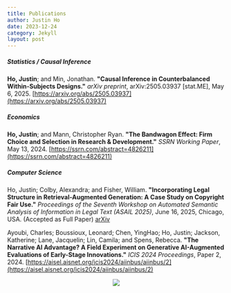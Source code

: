 ```yaml
---
title: Publications
author: Justin Ho
date: 2023-12-24
category: Jekyll
layout: post
---
```


##### Statistics / Causal Inference 

**Ho, Justin**; and Min, Jonathan. **"Causal Inference in Counterbalanced Within-Subjects Designs."** *arXiv preprint*, arXiv:2505.03937 [stat.ME], May 6, 2025. [https://arxiv.org/abs/2505.03937](https://arxiv.org/abs/2505.03937)

##### Economics

**Ho, Justin**; and Mann, Christopher Ryan. **"The Bandwagon Effect: Firm Choice and Selection in Research & Development."** *SSRN Working Paper*, May 13, 2024. [https://ssrn.com/abstract=4826211](https://ssrn.com/abstract=4826211)


##### Computer Science

Ho, Justin; Colby, Alexandra; and Fisher, William. **"Incorporating Legal Structure in Retrieval-Augmented Generation: A Case Study on Copyright Fair Use."** *Proceedings of the Seventh Workshop on Automated Semantic Analysis of Information in Legal Text (ASAIL 2025)*, June 16, 2025, Chicago, USA. (Accepted as Full Paper) [arXiv](https://arxiv.org/abs/2505.02164)

Ayoubi, Charles; Boussioux, Leonard; Chen, YingHao; Ho, Justin; Jackson, Katherine; Lane, Jacquelin; Lin, Camila; and Spens, Rebecca. **"The Narrative AI Advantage? A Field Experiment on Generative AI-Augmented Evaluations of Early-Stage Innovations."** *ICIS 2024 Proceedings*, Paper 2, 2024. [https://aisel.aisnet.org/icis2024/aiinbus/aiinbus/2](https://aisel.aisnet.org/icis2024/aiinbus/aiinbus/2)

<div style="text-align: center"><img src="https://github.com/justinhjy1004/jekyll-gitbook/blob/master/assets/dinosaur.gif?raw=true" /></div>